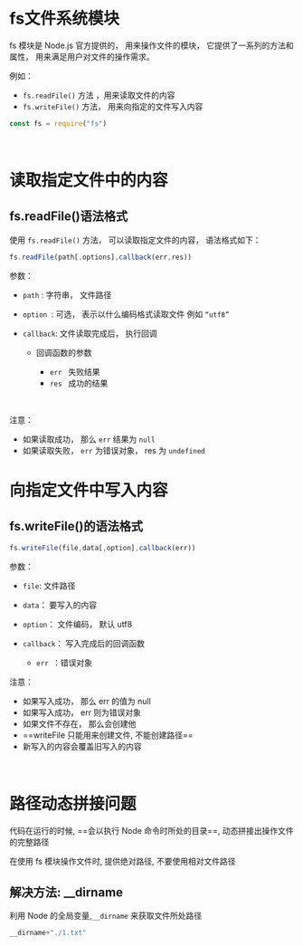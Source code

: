 # fs文件系统模块

fs 模块是 Node.js 官方提供的， 用来操作文件的模块， 它提供了一系列的方法和属性， 用来满足用户对文件的操作需求。

例如：

* `fs.readFile()` 方法 ，用来读取文件的内容
* `fs.writeFile()` 方法， 用来向指定的文件写入内容

```js
const fs = require("fs")
```

‍

# 读取指定文件中的内容

## fs.readFile()语法格式

使用 `fs.readFile()` 方法， 可以读取指定文件的内容， 语法格式如下：

```js
fs.readFile(path[,options],callback(err,res))
```

参数：

* `path` : 字符串， 文件路径
* `option ​`: 可选， 表示以什么编码格式读取文件 例如 `“utf8”`
* `callback`: 文件读取完成后， 执行回调

  * 回调函数的参数

    * `err ​` 失败结果
    * `res ​` 成功的结果

‍

注意：

* 如果读取成功， 那么 `err` 结果为 `null`
* 如果读取失败， `err` 为错误对象， res 为 `undefined`

# 向指定文件中写入内容

## fs.writeFile()的语法格式

```js
fs.writeFile(file,data[,option],callback(err))
```

参数：

* `file`: 文件路径
* `data`： 要写入的内容
* `option`： 文件编码， 默认 utf8
* `callback`： 写入完成后的回调函数

  * `err ​`：错误对象

注意：

* 如果写入成功， 那么 err 的值为 null
* 如果写入成功， err 则为错误对象
* 如果文件不存在， 那么会创建他
* ==writeFile 只能用来创建文件, 不能创建路径==
* 新写入的内容会覆盖旧写入的内容

‍

# 路径动态拼接问题

代码在运行的时候, ==会以执行 Node 命令时所处的目录==, 动态拼接出操作文件的完整路径

在使用 fs 模块操作文件时, 提供绝对路径, 不要使用相对文件路径

## 解决方法: __dirname

利用 Node 的全局变量,`__dirname` 来获取文件所处路径

```powershell
__dirname+"./1.txt"
```
